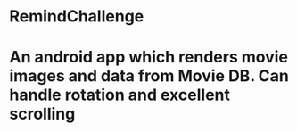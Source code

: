 # RemindChallenge
# An android app which renders movie images and data from Movie DB. Can handle rotation and excellent scrolling 
